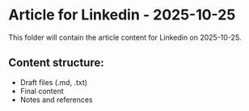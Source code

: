 # Article for Linkedin - 2025-10-25

This folder will contain the article content for Linkedin on 2025-10-25.

## Content structure:
- Draft files (.md, .txt)
- Final content
- Notes and references
